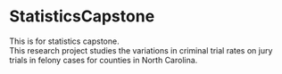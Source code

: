 # StatisticsCapstone
This is for statistics capstone.  
This research project studies the variations in criminal trial rates on jury trials in felony cases for counties in North Carolina.
